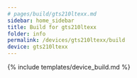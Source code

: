 ```yaml
---
# pages/build/gts210ltexx.md
sidebar: home_sidebar
title: Build for gts210ltexx
folder: info
permalink: /devices/gts210ltexx/build
device: gts210ltexx
---
```

{% include templates/device_build.md %}
